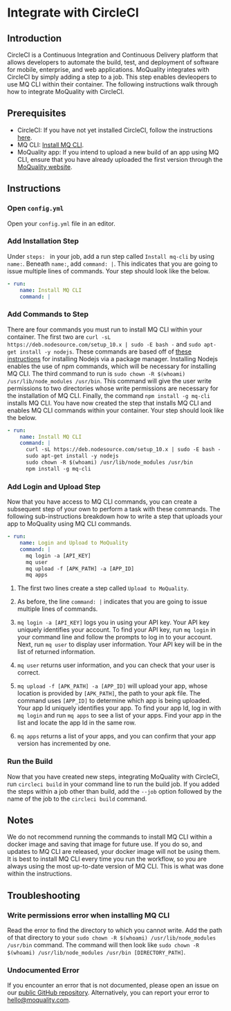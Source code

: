 # Integrate with CircleCI

## Introduction

CircleCI is a Continuous Integration and Continuous Delivery platform that allows developers to automate the build, test, and deployment of software for mobile, enterprise, and web applications. MoQuality integrates with CircleCI by simply adding a step to a job. This step enables devleopers to use MQ CLI within their container. The following instructions walk through how to integrate MoQuality with CircleCI.

## Prerequisites

* CircleCI: If you have not yet installed CircleCI, follow the instructions [here](https://circleci.com/docs/2.0/local-cli/).
* MQ CLI: [Install MQ CLI](mq-cli.md#installation).
* MoQuality app: If you intend to upload a new build of an app using MQ CLI, ensure that you have already uploaded the first version through the [MoQuality website](https://app.moquality.com/).

## Instructions

### Open `config.yml`

Open your `config.yml` file in an editor.

### Add Installation Step

Under `steps: ` in your job, add a run step called `Install mq-cli` by using `name:`. Beneath `name:`, add `command: |`. This indicates that you are going to issue multiple lines of commands. Your step should look like the below.

``` YAML
- run:
    name: Install MQ CLI
    command: |
```

### Add Commands to Step

There are four commands you must run to install MQ CLI within your container. The first two are `curl -sL https://deb.nodesource.com/setup_10.x | sudo -E bash -` and `sudo apt-get install -y nodejs`. These commands are based off of [these instructions](https://nodejs.org/en/download/package-manager/) for installing Nodejs via a package manager. Installing Nodejs enables the use of npm commands, which will be necessary for installing MQ CLI. The third command to run is `sudo chown -R $(whoami) /usr/lib/node_modules /usr/bin`. This command will give the user write permissions to two directories whose write permissions are necessary for the installation of MQ CLI. Finally, the command `npm install -g mq-cli` installs MQ CLI. You have now created the step that installs MQ CLI and enables MQ CLI commands within your container. Your step should look like the below.

``` YAML
- run:
    name: Install MQ CLI
    command: |
      curl -sL https://deb.nodesource.com/setup_10.x | sudo -E bash -
      sudo apt-get install -y nodejs
      sudo chown -R $(whoami) /usr/lib/node_modules /usr/bin
      npm install -g mq-cli
```

### Add Login and Upload Step

Now that you have access to MQ CLI commands, you can create a subsequent step of your own to perform a task with these commands. The following sub-instructions breakdown how to write a step that uploads your app to MoQuality using MQ CLI commands.

``` YAML
- run:
    name: Login and Upload to MoQuality
    command: |
      mq login -a [API_KEY]
      mq user
      mq upload -f [APK_PATH] -a [APP_ID]
      mq apps
```

1. The first two lines create a step called `Upload to MoQuality`.

2. As before, the line `command: |` indicates that you are going to issue multiple lines of commands.

3. `mq login -a [API_KEY]` logs you in using your API key. Your API key uniquely identifies your account. To find your API key, run `mq login` in your command line and follow the prompts to log in to your account. Next, run `mq user` to display user information. Your API key will be in the list of returned information.

4. `mq user` returns user information, and you can check that your user is correct.

5. `mq upload -f [APK_PATH] -a [APP_ID]` will upload your app, whose location is provided by `[APK_PATH]`, the path to your apk file. The command uses `[APP_ID]` to determine which app is being uploaded. Your app Id uniquely identifies your app. To find your app Id, log in with `mq login` and run `mq apps` to see a list of your apps. Find your app in the list and locate the app Id in the same row.

6. `mq apps` returns a list of your apps, and you can confirm that your app version has incremented by one.

### Run the Build

Now that you have created new steps, integrating MoQuality with CircleCI, run `circleci build` in your command line to run the build job. If you added the steps within a job other than build, add the `--job` option followed by the name of the job to the `circleci build` command.

## Notes

We do not recommend running the commands to install MQ CLI within a docker image and saving that image for future use. If you do so, and updates to MQ CLI are released, your docker image will not be using them. It is best to install MQ CLI every time you run the workflow, so you are always using the most up-to-date version of MQ CLI. This is what was done within the instructions.

## Troubleshooting

### Write permissions error when installing MQ CLI

Read the error to find the directory to which you cannot write. Add the path of that directory to your `sudo chown -R $(whoami) /usr/lib/node_modules /usr/bin` command. The command will then look like `sudo chown -R $(whoami) /usr/lib/node_modules /usr/bin [DIRECTORY_PATH]`.

### Undocumented Error

If you encounter an error that is not documented, please open an issue on our [public GitHub repository](https://github.com/moquality/devcenter/issues). Alternatively, you can report your error to <hello@moquality.com>.